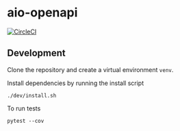 # aio-openapi

[![CircleCI](https://circleci.com/gh/lendingblock/aio-openapi.svg?style=svg)](https://circleci.com/gh/lendingblock/aio-openapi)

## Development

Clone the repository and create a virtual environment `venv`.

Install dependencies by running the install script
```
./dev/install.sh
```
To run tests
```
pytest --cov
```

